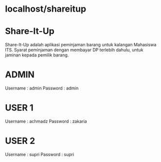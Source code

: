 # localhost/shareitup
# Share-It-Up
Share-It-Up adalah aplikasi peminjaman barang untuk kalangan Mahasiswa ITS. 
Syarat peminjaman dengan membayar DP terlebih dahulu, untuk jaminan kepada pemilik barang.

# ADMIN
Username : admin
Password : admin

# USER 1
Username : achmadz 
Password : zakaria

# USER 2
Username : supri
Password : supri
